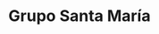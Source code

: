 ---
title: "Grupo Santa María"
url: /ciudad-guayana-puerto-ordaz/grupo-santa-maria/
shop: panadería
---